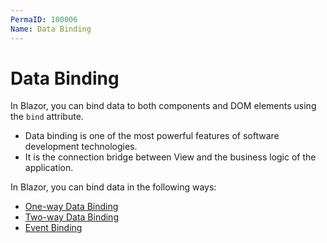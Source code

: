 ```yaml
---
PermaID: 100006
Name: Data Binding
---
```


# Data Binding

In Blazor, you can bind data to both components and DOM elements using the `bind` attribute. 

 - Data binding is one of the most powerful features of software development technologies. 
 - It is the connection bridge between View and the business logic of the application. 

In Blazor, you can bind data in the following ways:

<ul>
	<li><a href="https://riptutorial.com/blazor/learn/100012/one-way-data-binding">One-way Data Binding</a></li>
	<li><a href="https://riptutorial.com/blazor/learn/100015/two-way-data-binding">Two-way Data Binding</a></li>
    <li><a href="https://riptutorial.com/blazor/learn/100008/event-binding">Event Binding</a></li>
</ul>


